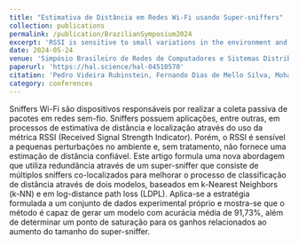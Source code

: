 ```yaml
---
title: "Estimativa de Distância em Redes Wi-Fi usando Super-sniffers"
collection: publications
permalink: /publication/BrazilianSymposium2024
excerpt: 'RSSI is sensitive to small variations in the environment and, without treatment, fails to provide a reliable distance measure.'
date: 2024-05-24
venue: 'Simpósio Brasileiro de Redes de Computadores e Sistemas Distribuídos'
paperurl: 'https://hal.science/hal-04510570'
citation: 'Pedro Videira Rubinstein, Fernando Dias de Mello Silva, Mohammad Imran Syed, Anne Fladenmuller, Marcelo Dias de Amorim, et al.. Estimativa de Distância em Redes Wi-Fi usando Super-sniffers. Simpósio Brasileiro de Redes de Computadores e Sistemas Distribuídos, May 2024, Niterói, Rio de Janeiro, Brazil. ⟨hal-04510570⟩'
category: conferences
---
```


Sniffers Wi-Fi são dispositivos responsáveis por realizar a coleta passiva de pacotes em redes sem-fio. Sniffers possuem aplicações, entre outras, em processos de estimativa de distância e localização através do uso da métrica RSSI (Received Signal Strength Indicator). Porém, o RSSI é sensível a pequenas perturbações no ambiente e, sem tratamento, não fornece uma estimação de distância confiável. Este artigo formula uma nova abordagem que utiliza redundância através de um super-sniffer que consiste de múltiplos sniffers co-localizados para melhorar o processo de classificação de distância através de dois modelos, baseados em k-Nearest Neighbors (k-NN) e em log-distance path loss (LDPL). Aplica-se a estratégia formulada a um conjunto de dados experimental próprio e mostra-se que o método é capaz de gerar um modelo com acurácia média de 91,73%, além de determinar um ponto de saturação para os ganhos relacionados ao aumento do tamanho do super-sniffer.
